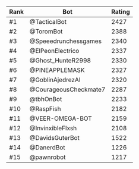 Rank|Bot|Rating
---|---|---
#1|@TacticalBot|2427
#2|@ToromBot|2388
#3|@Speeedrunchessgames|2340
#4|@ElPeonElectrico|2337
#5|@Ghost_HunteR2998|2330
#6|@PINEAPPLEMASK|2327
#7|@GoblinAjedrezAI|2320
#8|@CourageousCheckmate7|2287
#9|@tbhOnBot|2233
#10|@RaspFish|2182
#11|@VEER-OMEGA-BOT|2159
#12|@InvinxibleFlxsh|2108
#13|@DavidsGuterBot|1522
#14|@DanerdBot|1226
#15|@pawnrobot|1217
